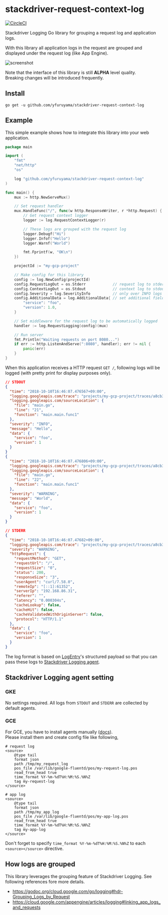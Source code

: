 stackdriver-request-context-log
===
[![CircleCI](https://circleci.com/gh/yfuruyama/stackdriver-request-context-log.svg?style=svg)](https://circleci.com/gh/yfuruyama/stackdriver-request-context-log)

Stackdriver Logging Go library for grouping a request log and application logs.

With this library all application logs in the request are grouped and displayed under the request log (like App Engine).

<img alt="screenshot" src="https://github.com/yfuruyama/stackdriver-request-context-log/blob/master/img/screenshot.png">

Note that the interface of this library is still **ALPHA** level quality.  
Breaking changes will be introduced frequently.

## Install

```
go get -u github.com/yfuruyama/stackdriver-request-context-log
```

## Example

This simple example shows how to integrate this library into your web application.

```go
package main

import (
	"fmt"
	"net/http"
	"os"

	log "github.com/yfuruyama/stackdriver-request-context-log"
)

func main() {
	mux := http.NewServeMux()

	// Set request handler
	mux.HandleFunc("/", func(w http.ResponseWriter, r *http.Request) {
		// Get request context logger
		logger := log.RequestContextLogger(r)

		// These logs are grouped with the request log
		logger.Debugf("Hi")
		logger.Infof("Hello")
		logger.Warnf("World")

		fmt.Fprintf(w, "OK\n")
	})

	projectId := "my-gcp-project"

	// Make config for this library
	config := log.NewConfig(projectId)
	config.RequestLogOut = os.Stderr            // request log to stderr
	config.ContextLogOut = os.Stdout            // context log to stdout
	config.Severity = log.SeverityInfo          // only over INFO logs are logged
	config.AdditionalData = log.AdditionalData{ // set additional fields for all logs
		"service": "foo",
		"version": 1.0,
	}

	// Set middleware for the request log to be automatically logged
	handler := log.RequestLogging(config)(mux)

	// Run server
	fmt.Println("Waiting requests on port 8080...")
	if err := http.ListenAndServe(":8080", handler); err != nil {
		panic(err)
	}
}
```

When this application receives a HTTP request `GET /`, following logs will be logged (with pretty print for display purposes only).

```json
// STDOUT
{
  "time": "2018-10-10T16:46:07.476567+09:00",
  "logging.googleapis.com/trace": "projects/my-gcp-project/traces/a8cb3e640add456cf7ed58e4a0589ea0",
  "logging.googleapis.com/sourceLocation": {
    "file": "main.go",
    "line": "21",
    "function": "main.main.func1"
  },
  "severity": "INFO",
  "message": "Hello",
  "data": {
    "service": "foo",
    "version": 1
  }
}
{
  "time": "2018-10-10T16:46:07.476806+09:00",
  "logging.googleapis.com/trace": "projects/my-gcp-project/traces/a8cb3e640add456cf7ed58e4a0589ea0",
  "logging.googleapis.com/sourceLocation": {
    "file": "main.go",
    "line": "22",
    "function": "main.main.func1"
  },
  "severity": "WARNING",
  "message": "World",
  "data": {
    "service": "foo",
    "version": 1
  }
}

// STDERR
{
  "time": "2018-10-10T16:46:07.47682+09:00",
  "logging.googleapis.com/trace": "projects/my-gcp-project/traces/a8cb3e640add456cf7ed58e4a0589ea0",
  "severity": "WARNING",
  "httpRequest": {
    "requestMethod": "GET",
    "requestUrl": "/",
    "requestSize": "0",
    "status": 200,
    "responseSize": "3",
    "userAgent": "curl/7.58.0",
    "remoteIp": "[::1]:61352",
    "serverIp": "192.168.86.31",
    "referer": "",
    "latency": "0.000304s",
    "cacheLookup": false,
    "cacheHit": false,
    "cacheValidatedWithOriginServer": false,
    "protocol": "HTTP/1.1"
  },
  "data": {
    "service": "foo",
    "version": 1
  }
}
```

The log format is based on [LogEntry](https://cloud.google.com/logging/docs/reference/v2/rest/v2/LogEntry)'s structured payload so that you can pass these logs to [Stackdriver Logging agent](https://cloud.google.com/logging/docs/agent/).  

## Stackdriver Logging agent setting

### GKE

No settings required. All logs from `STDOUT` and `STDERR` are collected by default agents.

### GCE

For GCE, you have to install agents manually ([docs](https://cloud.google.com/logging/docs/agent/installation)).  
Please install them and create config file like following,

```
# request log
<source>
    @type tail
    format json
    path /tmp/my_request_log
    pos_file /var/lib/google-fluentd/pos/my-request-log.pos
    read_from_head true
    time_format %Y-%m-%dT%H:%M:%S.%N%Z
    tag my-request-log
</source>

# app log
<source>
    @type tail
    format json
    path /tmp/my_app_log
    pos_file /var/lib/google-fluentd/pos/my-app-log.pos
    read_from_head true
    time_format %Y-%m-%dT%H:%M:%S.%N%Z
    tag my-app-log
</source>
```

Don't forget to specify `time_format %Y-%m-%dT%H:%M:%S.%N%Z` to each `<source></source>` directive.

## How logs are grouped

This library leverages the grouping feature of Stackdriver Logging.
See following references fore more details. 

* https://godoc.org/cloud.google.com/go/logging#hdr-Grouping_Logs_by_Request
* https://cloud.google.com/appengine/articles/logging#linking_app_logs_and_requests
